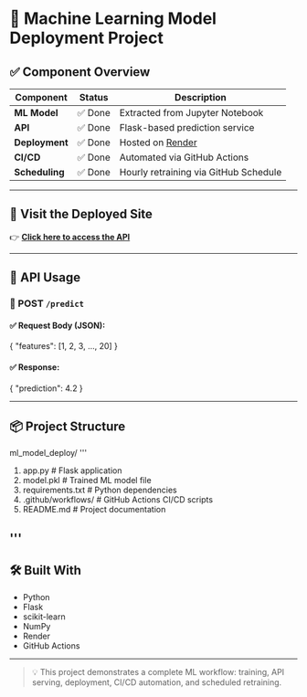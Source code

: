 # 🧠 Machine Learning Model Deployment Project

## ✅ Component Overview

| Component     | Status  | Description                            |
|---------------|---------|----------------------------------------|
| **ML Model**  | ✅ Done | Extracted from Jupyter Notebook        |
| **API**       | ✅ Done | Flask-based prediction service         |
| **Deployment**| ✅ Done | Hosted on [Render](https://render.com) |
| **CI/CD**     | ✅ Done | Automated via GitHub Actions           |
| **Scheduling**| ✅ Done | Hourly retraining via GitHub Schedule  |

---

## 🚀 Visit the Deployed Site

👉 **[Click here to access the API](https://ml-model-deploy-zujx.onrender.com)**

---

## 📡 API Usage

### 🔹 POST `/predict`

#### ✅ Request Body (JSON):

{
"features": [1, 2, 3, ..., 20]
}


#### ✅ Response:

{
"prediction": 4.2
}



---

## 📦 Project Structure

ml_model_deploy/
'''

1) app.py # Flask application
2) model.pkl # Trained ML model file
3) requirements.txt # Python dependencies
4) .github/workflows/ # GitHub Actions CI/CD scripts
5) README.md # Project documentation


'''
---

## 🛠️ Built With

- Python
- Flask
- scikit-learn
- NumPy
- Render
- GitHub Actions

---

> 💡 This project demonstrates a complete ML workflow: training, API serving, deployment, CI/CD automation, and scheduled retraining.












